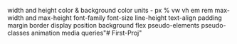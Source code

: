 width and height
color & background color
units - px % vw vh em rem
max-width and max-height
font-family
font-size
line-height
text-align
padding
margin
border
display
position
background
flex
pseudo-elements
pseudo-classes
animation
media queries"# First-Proj" 
